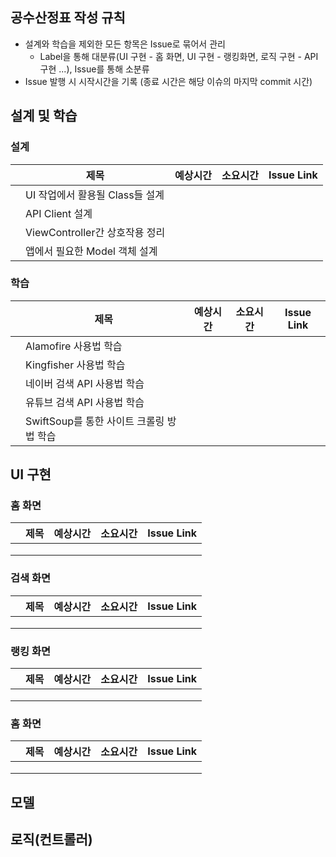 ## 공수산정표 작성 규칙

- 설계와 학습을 제외한 모든 항목은 Issue로 묶어서 관리
  - Label을 통해 대분류(UI 구현 - 홈 화면, UI 구현 - 랭킹화면, 로직 구현 - API 구현 ...), Issue를 통해 소분류
- Issue 발행 시 시작시간을 기록 (종료 시간은 해당 이슈의 마지막 commit 시간)



## 설계 및 학습

### 설계

|      | 제목                            | 예상시간 | 소요시간 | Issue Link |
| ---- | ------------------------------- | -------- | -------- | ---------- |
|      | UI 작업에서 활용될 Class들 설계 |          |          |            |
|      | API Client 설계                 |          |          |            |
|      | ViewController간 상호작용 정리  |          |          |            |
|      | 앱에서 필요한 Model 객체 설계   |          |          |            |



### 학습

|      | 제목                                     | 예상시간 | 소요시간 | Issue Link |
| ---- | ---------------------------------------- | -------- | -------- | ---------- |
|      | Alamofire 사용법 학습                    |          |          |            |
|      | Kingfisher 사용법 학습                   |          |          |            |
|      | 네이버 검색 API 사용법 학습              |          |          |            |
|      | 유튜브 검색 API 사용법 학습              |          |          |            |
|      | SwiftSoup를 통한 사이트 크롤링 방법 학습 |          |          |            |



## UI 구현

### 홈 화면

|      | 제목 | 예상시간 | 소요시간 | Issue Link |
| ---- | ---- | -------- | -------- | ---------- |
|      |      |          |          |            |
|      |      |          |          |            |
|      |      |          |          |            |

### 검색 화면

|      | 제목 | 예상시간 | 소요시간 | Issue Link |
| ---- | ---- | -------- | -------- | ---------- |
|      |      |          |          |            |
|      |      |          |          |            |
|      |      |          |          |            |

### 랭킹 화면

|      | 제목 | 예상시간 | 소요시간 | Issue Link |
| ---- | ---- | -------- | -------- | ---------- |
|      |      |          |          |            |
|      |      |          |          |            |
|      |      |          |          |            |

### 홈 화면

|      | 제목 | 예상시간 | 소요시간 | Issue Link |
| ---- | ---- | -------- | -------- | ---------- |
|      |      |          |          |            |
|      |      |          |          |            |
|      |      |          |          |            |



## 모델



## 로직(컨트롤러)

